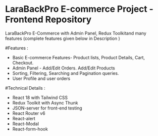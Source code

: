 # LaraBackPro E-commerce Project - Frontend Repository

LaraBackPro E-Commerce with Admin Panel, Redux Toolkitand many features (complete features given below in Description )


 #Features :
- Basic E-commerce Features- Product lists, Product Details, Cart, Checkout.
- Admin Panel - Add/Edit Orders. Add/Edit Products
- Sorting, Filtering, Searching and Pagination queries.
- User Profile and user orders

#Technical Details :
- React 18 with Tailwind CSS
- Redux Toolkit with Async Thunk
- JSON-server for front-end testing
- React Router v6
- React-alert
- React-Modal
- React-form-hook
